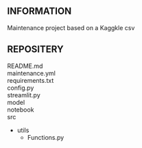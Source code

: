 ## INFORMATION
Maintenance project based on a Kaggkle csv

## REPOSITERY

README.md  
maintenance.yml  
requirements.txt  
config.py  
streamlit.py  
model  
notebook  
src  
- utils  
    - Functions.py   

